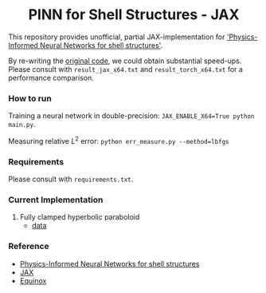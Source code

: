 <h1 align='center'>PINN for Shell Structures - JAX</h1>

This repository provides unofficial, partial JAX-implementation for ['Physics-Informed Neural Networks for shell structures'](https://doi.org/10.1016/j.euromechsol.2022.104849).

By re-writing the [original code](https://github.com/jhbastek/PhysicsInformedShellStructures/tree/67adef6b9afc9996ed1dd82e1056b3ed41e49c87), we could obtain substantial speed-ups.
Please consult with `result_jax_x64.txt` and `result_torch_x64.txt` for a performance comparison.

### How to run
Training a neural network in double-precision: `JAX_ENABLE_X64=True python main.py`.

Measuring relative $L^2$ error:
`python err_measure.py --method=lbfgs`


### Requirements
Please consult with `requirements.txt`.


### Current Implementation
1. Fully clamped hyperbolic paraboloid
    - [data](https://github.com/jhbastek/PhysicsInformedShellStructures/tree/main/FEM_sol)

### Reference
- [Physics-Informed Neural Networks for shell structures](https://doi.org/10.1016/j.euromechsol.2022.104849)
- [JAX](https://github.com/google/jax)
- [Equinox](https://github.com/patrick-kidger/equinox)
